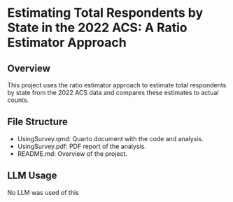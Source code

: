# Estimating Total Respondents by State in the 2022 ACS: A Ratio Estimator Approach

## Overview 
This project uses the ratio estimator approach to estimate total respondents by state from the 2022 ACS data and compares these estimates to actual counts.

## File Structure
- UsingSurvey.qmd: Quarto document with the code and analysis.
- UsingSurvey.pdf: PDF report of the analysis. 
- README.md: Overview of the project.

## LLM Usage 
No LLM was used of this 
